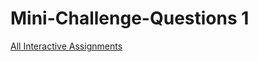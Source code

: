 # Mini-Challenge-Questions 1
[All Interactive Assignments]( https://observablehq.com/@vikasthiramdas)

